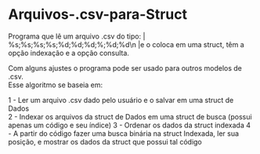 # Arquivos-.csv-para-Struct
Programa que lê um arquivo .csv do tipo: | %s;%s;%s;%s;%d;%d;%d;%;%d;%d\n |e o coloca em uma struct, têm a opção indexação e a opção consulta.  
  
Com alguns ajustes o programa pode ser usado para outros modelos de .csv.  
Esse algoritmo se baseia em:  
  
1 - Ler um arquivo .csv dado pelo usuário e o salvar em uma struct de Dados  
2 - Indexar os arquivos da struct de Dados em uma struct de busca (possui apenas um código e seu índice)
3 - Ordenar os dados da struct indexada
4 - A partir do código fazer uma busca binária na struct Indexada, ler sua posição, e mostrar os dados da struct que possui tal código  
